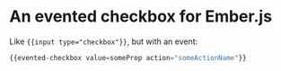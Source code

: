 # An evented checkbox for Ember.js

Like `{{input type="checkbox"}}`, but with an event:

```javascript
{{evented-checkbox value=someProp action="someActionName"}}
```
